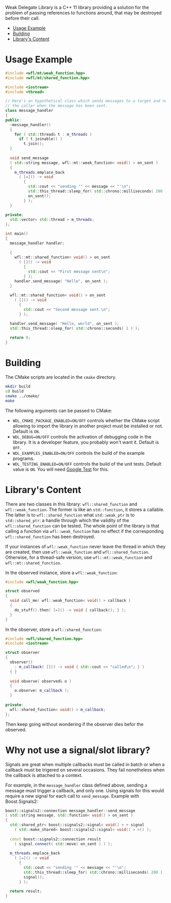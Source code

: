 Weak Delegate Library is a C++ 11 library providing a solution for the
problem of passing references to functions around, that may be
destroyed before their call.

- [Usage Example](#usage-example)
- [Building](#building)
- [Library's Content](#librarys-content)

# Usage Example

```c++
#include <wfl/mt/weak_function.hpp>
#include <wfl/mt/shared_function.hpp>

#include <iostream>
#include <thread>

// Here's an hypothetical class which sends messages to a target and notifies
// the caller when the message has been sent.
class message_handler
{
public:
  ~message_handler()
  {
    for ( std::thread& t : m_threads )
      if ( t.joinable() )
        t.join();
  }
  
  void send_message
  ( std::string message, wfl::mt::weak_function< void() > on_sent )
  {
    m_threads.emplace_back
      ( [=]() -> void
        {
          std::cout << "sending '" << message << "'\n";
          std::this_thread::sleep_for( std::chrono::milliseconds( 200 ) );
          on_sent();
        } );
  }
  
private:
  std::vector< std::thread > m_threads;
};

int main()
{
  message_handler handler;
  
  {
    wfl::mt::shared_function< void() > on_sent
      ( []() -> void
        {
          std::cout << "First message sent\n";
        } );
    handler.send_message( "Hello", on_sent );
  }
  
  wfl::mt::shared_function< void() > on_sent
    ( []() -> void
      {
        std::cout << "Second message sent.\n";
      } );

  handler.send_message( "Hello, world", on_sent );
  std::this_thread::sleep_for( std::chrono::seconds( 1 ) );
  
  return 0;
}
```

# Building

The CMake scripts are located in the `cmake` directory.

```sh
mkdir build
cd build
cmake ../cmake/
make
```

The following arguments can be passed to CMake:

- `WDL_CMAKE_PACKAGE_ENABLED=ON/OFF` controls whether the CMake
  script allowing to import the library in another project must be
  installed or not. Default is `ON`.
- `WDL_DEBUG=ON/OFF` controls the activation of debugging code
  in the library. It is a developer feature, you probably won't want
  it. Default is `OFF`.
- `WDL_EXAMPLES_ENABLED=ON/OFF` controls the build of the example
  programs.
- `WDL_TESTING_ENABLED=ON/OFF` controls the build of the unit
  tests. Default value is `ON`. You will need
  [Google Test](https://github.com/google/googletest) for this.

# Library's Content

There are two classes in this library: `wfl::shared_function` and
`wfl::weak_function`. The former is like an `std::function`, it stores
a callable. The latter is to `wfl::shared_function` what
`std::weak_ptr` is to `std::shared_ptr`: a handle through which the
validity of the `wfl::shared_function` can be tested. The whole point
of the library is that calling a function via `wfl::weak_function` has
no effect if the corresponding `wfl::shared_function` has been
destroyed.

If your instances of `wfl::weak_function` never leave the thread in
which they are created, then use `wfl::weak_function` and
`wfl::shared_function`. Otherwise, for a thread-safe version, use
`wfl::mt::weak_function` and `wfl::mt::shared_function`.

In the observed instance, store a `wfl::weak_function`:

```c++
#include <wfl/weak_function.hpp>

struct observed
{
  void call_me( wfl::weak_function< void() > callback )
  {
    do_stuff().then( [=]() -> void { callback(); } );
  }
}
```

In the observer, store a `wfl::shared_function`:

```c++
#include <wfl/shared_function.hpp>
#include <iostream>

struct observer
{
  observer()
    : m_callback( []() -> void { std::cout << "called\n"; } )
  { }
    
  void observe( observed& o )
  {
    o.observe( m_callback );
  }
  
private:
  wfl::shared_function< void() > m_callback;
};
```

Then keep going without wondering if the observer dies befor the observed.

# Why not use a signal/slot library?

Signals are great when multiple callbacks must be called in batch or
when a callback must be trigered on several occasions. They fail
nonetheless when the callback is attached to a context.

For example, in the `message_handler` class defined above, sending a
message must trigger a callback, and only one. Using signals for this
would require a new signal for each call to `send_message`. Example
with Boost.Signals2:

```c++
boost::signals2::connection message_handler::send_message
( std::string message, std::function< void() > on_sent )
{
  std::shared_ptr< boost::signals2::signal< void() > > signal
    ( std::make_shared< boost::signals2::signal< void() > >() );
    
  const boost::signals2::connection result
    ( signal.connect( std::move( on_sent ) ) );
    
  m_threads.emplace_back
    ( [=]() -> void
      {
        std::cout << "sending '" << message << "'\n";
        std::this_thread::sleep_for( std::chrono::milliseconds( 200 ) );
        signal();
      } );
        
  return result;
}
```
